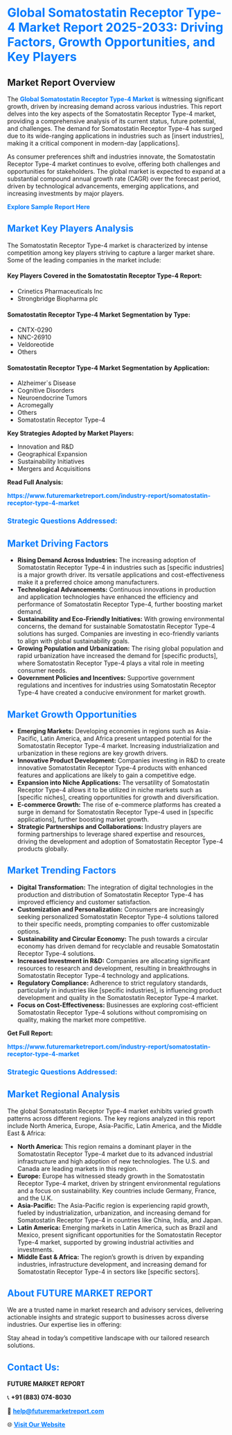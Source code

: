 <h1 style="color: #007BFF;">Global Somatostatin Receptor Type-4 Market Report 2025-2033: Driving Factors, Growth Opportunities, and Key Players</h1>

<section id="overview">
<h2>Market Report Overview</h2>
<p>The <a href="https://www.futuremarketreport.com/industry-report/somatostatin-receptor-type-4-market" style="color: #007BFF; text-decoration: none;"><strong>Global Somatostatin Receptor Type-4 Market</strong></a> is witnessing significant growth, driven by increasing demand across various industries. This report delves into the key aspects of the Somatostatin Receptor Type-4 market, providing a comprehensive analysis of its current status, future potential, and challenges. The demand for Somatostatin Receptor Type-4 has surged due to its wide-ranging applications in industries such as [insert industries], making it a critical component in modern-day [applications].</p>
<p>As consumer preferences shift and industries innovate, the Somatostatin Receptor Type-4 market continues to evolve, offering both challenges and opportunities for stakeholders. The global market is expected to expand at a substantial compound annual growth rate (CAGR) over the forecast period, driven by technological advancements, emerging applications, and increasing investments by major players.</p>
</section>

<section id="overview">
<p><a href="https://www.futuremarketreport.com/request-sample/reportId=54622" style="color: #007BFF; text-decoration: none;"><strong>Explore Sample Report Here</strong></a></p>
</section>

<section id="key-players">
<h2 style="color: #007BFF;">Market Key Players Analysis</h2>
<p>The Somatostatin Receptor Type-4 market is characterized by intense competition among key players striving to capture a larger market share. Some of the leading companies in the market include:</p>
<h4>Key Players Covered in the Somatostatin Receptor Type-4 Report:</h4>
<ul><li>Crinetics Pharmaceuticals Inc</li><li>Strongbridge Biopharma plc</li></ul>
<h4>Somatostatin Receptor Type-4 Market Segmentation by Type:</h4>
<ul><li>CNTX-0290</li><li>NNC-26910</li><li>Veldoreotide</li><li>Others</li></ul>

<h4>Somatostatin Receptor Type-4 Market Segmentation by Application:</h4>
<ul><li>Alzheimer`s Disease</li><li>Cognitive Disorders</li><li>Neuroendocrine Tumors</li><li>Acromegally</li><li>Others</li><li>Somatostatin Receptor Type-4</li></ul>
<p><strong>Key Strategies Adopted by Market Players:</strong></p>
<ul>
<li>Innovation and R&D</li>
<li>Geographical Expansion</li>
<li>Sustainability Initiatives</li>
<li>Mergers and Acquisitions</li>
</ul>
</section>

<section>
<p><strong>Read Full Analysis: </strong></p><a href="https://www.futuremarketreport.com/industry-report/somatostatin-receptor-type-4-market" style="color: #007BFF; text-decoration: none;"><strong>https://www.futuremarketreport.com/industry-report/somatostatin-receptor-type-4-market</strong></a>
<h3 style="color: #007BFF;">Strategic Questions Addressed:</h3>
</section>

<section id="driving-factors">
<h2 style="color: #007BFF;">Market Driving Factors</h2>
<ul>
<li><strong>Rising Demand Across Industries:</strong> The increasing adoption of Somatostatin Receptor Type-4 in industries such as [specific industries] is a major growth driver. Its versatile applications and cost-effectiveness make it a preferred choice among manufacturers.</li>
<li><strong>Technological Advancements:</strong> Continuous innovations in production and application technologies have enhanced the efficiency and performance of Somatostatin Receptor Type-4, further boosting market demand.</li>
<li><strong>Sustainability and Eco-Friendly Initiatives:</strong> With growing environmental concerns, the demand for sustainable Somatostatin Receptor Type-4 solutions has surged. Companies are investing in eco-friendly variants to align with global sustainability goals.</li>
<li><strong>Growing Population and Urbanization:</strong> The rising global population and rapid urbanization have increased the demand for [specific products], where Somatostatin Receptor Type-4 plays a vital role in meeting consumer needs.</li>
<li><strong>Government Policies and Incentives:</strong> Supportive government regulations and incentives for industries using Somatostatin Receptor Type-4 have created a conducive environment for market growth.</li>
</ul>
</section>

<section id="growth-opportunities">
<h2 style="color: #007BFF;">Market Growth Opportunities</h2>
<ul>
<li><strong>Emerging Markets:</strong> Developing economies in regions such as Asia-Pacific, Latin America, and Africa present untapped potential for the Somatostatin Receptor Type-4 market. Increasing industrialization and urbanization in these regions are key growth drivers.</li>
<li><strong>Innovative Product Development:</strong> Companies investing in R&D to create innovative Somatostatin Receptor Type-4 products with enhanced features and applications are likely to gain a competitive edge.</li>
<li><strong>Expansion into Niche Applications:</strong> The versatility of Somatostatin Receptor Type-4 allows it to be utilized in niche markets such as [specific niches], creating opportunities for growth and diversification.</li>
<li><strong>E-commerce Growth:</strong> The rise of e-commerce platforms has created a surge in demand for Somatostatin Receptor Type-4 used in [specific applications], further boosting market growth.</li>
<li><strong>Strategic Partnerships and Collaborations:</strong> Industry players are forming partnerships to leverage shared expertise and resources, driving the development and adoption of Somatostatin Receptor Type-4 products globally.</li>
</ul>
</section>

<section id="trending-factors">
<h2 style="color: #007BFF;">Market Trending Factors</h2>
<ul>
<li><strong>Digital Transformation:</strong> The integration of digital technologies in the production and distribution of Somatostatin Receptor Type-4 has improved efficiency and customer satisfaction.</li>
<li><strong>Customization and Personalization:</strong> Consumers are increasingly seeking personalized Somatostatin Receptor Type-4 solutions tailored to their specific needs, prompting companies to offer customizable options.</li>
<li><strong>Sustainability and Circular Economy:</strong> The push towards a circular economy has driven demand for recyclable and reusable Somatostatin Receptor Type-4 solutions.</li>
<li><strong>Increased Investment in R&D:</strong> Companies are allocating significant resources to research and development, resulting in breakthroughs in Somatostatin Receptor Type-4 technology and applications.</li>
<li><strong>Regulatory Compliance:</strong> Adherence to strict regulatory standards, particularly in industries like [specific industries], is influencing product development and quality in the Somatostatin Receptor Type-4 market.</li>
<li><strong>Focus on Cost-Effectiveness:</strong> Businesses are exploring cost-efficient Somatostatin Receptor Type-4 solutions without compromising on quality, making the market more competitive.</li>
</ul>
</section>

<section>
<p><strong>Get Full Report: </strong></p><a href="https://www.futuremarketreport.com/industry-report/somatostatin-receptor-type-4-market" style="color: #007BFF; text-decoration: none;"><strong>https://www.futuremarketreport.com/industry-report/somatostatin-receptor-type-4-market</strong></a>
<h3 style="color: #007BFF;">Strategic Questions Addressed:</h3>
</section>


<section id="regional-analysis">
<h2 style="color: #007BFF;">Market Regional Analysis</h2>
<p>The global Somatostatin Receptor Type-4 market exhibits varied growth patterns across different regions. The key regions analyzed in this report include North America, Europe, Asia-Pacific, Latin America, and the Middle East & Africa:</p>
<ul>
<li><strong>North America:</strong> This region remains a dominant player in the Somatostatin Receptor Type-4 market due to its advanced industrial infrastructure and high adoption of new technologies. The U.S. and Canada are leading markets in this region.</li>
<li><strong>Europe:</strong> Europe has witnessed steady growth in the Somatostatin Receptor Type-4 market, driven by stringent environmental regulations and a focus on sustainability. Key countries include Germany, France, and the U.K.</li>
<li><strong>Asia-Pacific:</strong> The Asia-Pacific region is experiencing rapid growth, fueled by industrialization, urbanization, and increasing demand for Somatostatin Receptor Type-4 in countries like China, India, and Japan.</li>
<li><strong>Latin America:</strong> Emerging markets in Latin America, such as Brazil and Mexico, present significant opportunities for the Somatostatin Receptor Type-4 market, supported by growing industrial activities and investments.</li>
<li><strong>Middle East & Africa:</strong> The region’s growth is driven by expanding industries, infrastructure development, and increasing demand for Somatostatin Receptor Type-4 in sectors like [specific sectors].</li>
</ul>
</section>

<footer>
<h2 style="color: #007BFF;">About FUTURE MARKET REPORT</h2>
<p>We are a trusted name in market research and advisory services, delivering actionable insights and strategic support to businesses across diverse industries. Our expertise lies in offering:</p>

<p>Stay ahead in today’s competitive landscape with our tailored research solutions.</p>

<h2 style="color: #007BFF;">Contact Us:</h2>
<p><strong>FUTURE MARKET REPORT</strong></p>
<p>📞 <strong>+91 (883) 074-8030</strong></p>
<p>📧 <strong><a href="mailto:help@futuremarketreport.com" style="color: #007BFF;">help@futuremarketreport.com</a></strong></p>
<p>🌐 <strong><a href="https://www.futuremarketreport.com/" style="color: #007BFF;">Visit Our Website</a></strong></p>
</footer>